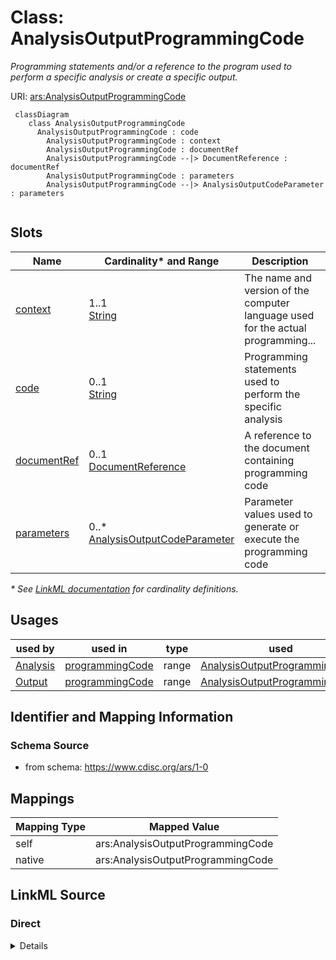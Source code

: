 # Class: AnalysisOutputProgrammingCode

_Programming statements and/or a reference to the program used to perform a specific analysis or create a specific output._




URI: [ars:AnalysisOutputProgrammingCode](https://www.cdisc.org/ars/1-0/AnalysisOutputProgrammingCode)




```mermaid
 classDiagram
    class AnalysisOutputProgrammingCode
      AnalysisOutputProgrammingCode : code
        AnalysisOutputProgrammingCode : context
        AnalysisOutputProgrammingCode : documentRef
        AnalysisOutputProgrammingCode --|> DocumentReference : documentRef
        AnalysisOutputProgrammingCode : parameters
        AnalysisOutputProgrammingCode --|> AnalysisOutputCodeParameter : parameters
        
```


<!-- no inheritance hierarchy -->


## Slots

| Name | Cardinality* and Range | Description | Inheritance |
| ---  | --- | --- | --- |
| [context](context.md) | 1..1 <br/> [String](String.md) | The name and version of the computer language used for the actual programming... | direct |
| [code](code.md) | 0..1 <br/> [String](String.md) | Programming statements used to perform the specific analysis | direct |
| [documentRef](documentRef.md) | 0..1 <br/> [DocumentReference](DocumentReference.md) | A reference to the document containing programming code | direct |
| [parameters](parameters.md) | 0..* <br/> [AnalysisOutputCodeParameter](AnalysisOutputCodeParameter.md) | Parameter values used to generate or execute the programming code | direct |

_* See [LinkML documentation](https://linkml.io/linkml/schemas/slots.html#slot-cardinality) for cardinality definitions._




## Usages

| used by | used in | type | used |
| ---  | --- | --- | --- |
| [Analysis](Analysis.md) | [programmingCode](programmingCode.md) | range | [AnalysisOutputProgrammingCode](AnalysisOutputProgrammingCode.md) |
| [Output](Output.md) | [programmingCode](programmingCode.md) | range | [AnalysisOutputProgrammingCode](AnalysisOutputProgrammingCode.md) |






## Identifier and Mapping Information







### Schema Source


* from schema: https://www.cdisc.org/ars/1-0





## Mappings

| Mapping Type | Mapped Value |
| ---  | ---  |
| self | ars:AnalysisOutputProgrammingCode |
| native | ars:AnalysisOutputProgrammingCode |





## LinkML Source

<!-- TODO: investigate https://stackoverflow.com/questions/37606292/how-to-create-tabbed-code-blocks-in-mkdocs-or-sphinx -->

### Direct

<details>
```yaml
name: AnalysisOutputProgrammingCode
description: Programming statements and/or a reference to the program used to perform
  a specific analysis or create a specific output.
from_schema: https://www.cdisc.org/ars/1-0
rank: 1000
slots:
- context
- code
- documentRef
- parameters
slot_usage:
  parameters:
    name: parameters
    description: Parameter values used to generate or execute the programming code.
    domain_of:
    - AnalysisProgrammingCodeTemplate
    - AnalysisOutputProgrammingCode
    range: AnalysisOutputCodeParameter

```
</details>

### Induced

<details>
```yaml
name: AnalysisOutputProgrammingCode
description: Programming statements and/or a reference to the program used to perform
  a specific analysis or create a specific output.
from_schema: https://www.cdisc.org/ars/1-0
rank: 1000
slot_usage:
  parameters:
    name: parameters
    description: Parameter values used to generate or execute the programming code.
    domain_of:
    - AnalysisProgrammingCodeTemplate
    - AnalysisOutputProgrammingCode
    range: AnalysisOutputCodeParameter
attributes:
  context:
    name: context
    description: The name and version of the computer language used for the actual
      programming statements provided.
    examples:
    - value: SAS Version 9.4
    from_schema: https://www.cdisc.org/ars/1-0
    rank: 1000
    alias: context
    owner: AnalysisOutputProgrammingCode
    domain_of:
    - AnalysisProgrammingCodeTemplate
    - AnalysisOutputProgrammingCode
    range: string
    required: true
  code:
    name: code
    description: Programming statements used to perform the specific analysis.
    from_schema: https://www.cdisc.org/ars/1-0
    rank: 1000
    alias: code
    owner: AnalysisOutputProgrammingCode
    domain_of:
    - AnalysisProgrammingCodeTemplate
    - AnalysisOutputProgrammingCode
    range: string
  documentRef:
    name: documentRef
    description: A reference to the document containing programming code.
    from_schema: https://www.cdisc.org/ars/1-0
    rank: 1000
    multivalued: false
    alias: documentRef
    owner: AnalysisOutputProgrammingCode
    domain_of:
    - AnalysisProgrammingCodeTemplate
    - AnalysisOutputProgrammingCode
    range: DocumentReference
    inlined: true
    inlined_as_list: true
  parameters:
    name: parameters
    description: Parameter values used to generate or execute the programming code.
    from_schema: https://www.cdisc.org/ars/1-0
    rank: 1000
    multivalued: true
    alias: parameters
    owner: AnalysisOutputProgrammingCode
    domain_of:
    - AnalysisProgrammingCodeTemplate
    - AnalysisOutputProgrammingCode
    range: AnalysisOutputCodeParameter
    inlined: true
    inlined_as_list: true

```
</details>